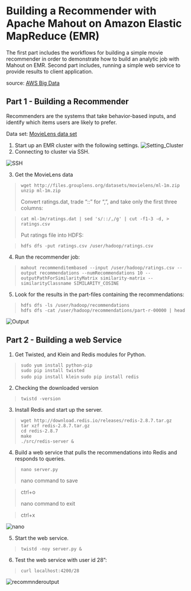 # Building a Recommender with Apache Mahout on Amazon Elastic MapReduce (EMR)

The first part includes the workflows for building a simple movie recommender in order to demonstrate how to build an analytic job with Mahout on EMR.
Second part includes, running a simple web service to provide results to client application.

source: [AWS Big Data](https://aws.amazon.com/blogs/big-data/building-a-recommender-with-apache-mahout-on-amazon-elastic-mapreduce-emr/)   

## Part 1 - Building a Recommender

Recommenders are the systems that take behavior-based inputs, and identify which items users are likely to prefer. 

Data set: [MovieLens data set](http://grouplens.org/datasets/movielens/)

1. Start up an EMR cluster with the following settings.
![Setting_Cluster](https://user-images.githubusercontent.com/80620663/111989951-6db5ea00-8b38-11eb-983f-081bfd466df4.PNG)
2. Connecting to cluster via SSH.

![SSH](https://user-images.githubusercontent.com/80620663/112001478-0488a380-8b45-11eb-82f2-9359c063fafa.PNG)

3. Get the MovieLens data
> `wget http://files.grouplens.org/datasets/movielens/ml-1m.zip`  
> `unzip ml-1m.zip`
> 
> Convert ratings.dat, trade “::” for “,”, and take only the first three columns:

> `cat ml-1m/ratings.dat | sed 's/::/,/g' | cut -f1-3 -d, > ratings.csv`
> 
> Put ratings file into HDFS:

> `hdfs dfs -put ratings.csv /user/hadoop/ratings.csv`
> 
4. Run the recommender job:
> `mahout recommenditembased --input /user/hadoop/ratings.csv --output recommendations --numRecommendations 10 --outputPathForSimilarityMatrix similarity-matrix --similarityClassname SIMILARITY_COSINE`
5. Look for the results in the part-files containing the recommendations:
> `hdfs dfs -ls /user/hadoop/recommendations`  
> `hdfs dfs -cat /user/hadoop/recommendations/part-r-00000 | head`  
> 
![Output](https://user-images.githubusercontent.com/80620663/112001871-5af5e200-8b45-11eb-9f32-fd4c75c77ff2.PNG)

## Part 2 - Building a web Service

1. Get Twisted, and Klein and Redis modules for Python.
> `sudo yum install python-pip`  
> `sudo pip install twisted`  
> `sudo pip install klein`
  > `sudo pip install redis`
2. Checking the downloaded version
> `twistd -version`  
3. Install Redis and start up the server.
> `wget http://download.redis.io/releases/redis-2.8.7.tar.gz`  
> `tar xzf redis-2.8.7.tar.gz`  
> `cd redis-2.8.7`  
> `make`  
> `./src/redis-server &`  
4. Build a web service that pulls the recommendations into Redis and responds to queries.  
> `nano server.py` 
> 
> nano command to save

> ctrl+o 
>
> nano command to exit

> ctrl+x

![nano](https://user-images.githubusercontent.com/80620663/112002059-87116300-8b45-11eb-939a-03b9c63d4b48.PNG)

5. Start the web service.
> `twistd -noy server.py &`
6. Test the web service with user id 28”:
> `curl localhost:4200/28`  

![recommnderoutput](https://user-images.githubusercontent.com/80620663/112002268-b627d480-8b45-11eb-9ce7-6a92ada5f158.PNG)

